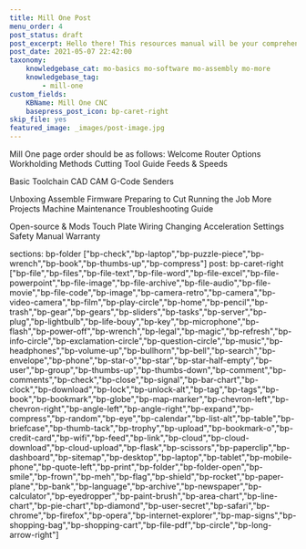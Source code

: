 ```yaml
---
title: Mill One Post
menu_order: 4
post_status: draft
post_excerpt: Hello there! This resources manual will be your comprehensive guide on everything you need to know to start cutting with your Mill One including assembly, software, CNC use, and maintenance.
post_date: 2021-05-07 22:42:00
taxonomy:
    knowledgebase_cat: mo-basics mo-software mo-assembly mo-more
    knowledgebase_tag:
        - mill-one
custom_fields:
    KBName: Mill One CNC
    basepress_post_icon: bp-caret-right
skip_file: yes
featured_image: _images/post-image.jpg
---
```


Mill One page order should be as follows:
Welcome
Router Options
Workholding Methods
Cutting Tool Guide
Feeds & Speeds

Basic Toolchain
CAD
CAM
G-Code Senders

Unboxing
Assemble
Firmware
Preparing to Cut
Running the Job
More Projects
Machine Maintenance
Troubleshooting Guide

Open-source & Mods
Touch Plate Wiring
Changing Acceleration Settings
Safety Manual
Warranty

sections: bp-folder ["bp-check","bp-laptop","bp-puzzle-piece","bp-wrench","bp-book","bp-thumbs-up","bp-compress"]
post: bp-caret-right ["bp-file","bp-files","bp-file-text","bp-file-word","bp-file-excel","bp-file-powerpoint","bp-file-image","bp-file-archive","bp-file-audio","bp-file-movie","bp-file-code","bp-image","bp-camera-retro","bp-camera","bp-video-camera","bp-film","bp-play-circle","bp-home","bp-pencil","bp-trash","bp-gear","bp-gears","bp-sliders","bp-tasks","bp-server","bp-plug","bp-lightbulb","bp-life-bouy","bp-key","bp-microphone","bp-flash","bp-power-off","bp-wrench","bp-legal","bp-magic","bp-refresh","bp-info-circle","bp-exclamation-circle","bp-question-circle","bp-music","bp-headphones","bp-volume-up","bp-bullhorn","bp-bell","bp-search","bp-envelope","bp-phone","bp-star-o","bp-star","bp-star-half-empty","bp-user","bp-group","bp-thumbs-up","bp-thumbs-down","bp-comment","bp-comments","bp-check","bp-close","bp-signal","bp-bar-chart","bp-clock","bp-download","bp-lock","bp-unlock-alt","bp-tag","bp-tags","bp-book","bp-bookmark","bp-globe","bp-map-marker","bp-chevron-left","bp-chevron-right","bp-angle-left","bp-angle-right","bp-expand","bp-compress","bp-random","bp-eye","bp-calendar","bp-list-alt","bp-table","bp-briefcase","bp-thumb-tack","bp-trophy","bp-upload","bp-bookmark-o","bp-credit-card","bp-wifi","bp-feed","bp-link","bp-cloud","bp-cloud-download","bp-cloud-upload","bp-flask","bp-scissors","bp-paperclip","bp-dashboard","bp-sitemap","bp-desktop","bp-laptop","bp-tablet","bp-mobile-phone","bp-quote-left","bp-print","bp-folder","bp-folder-open","bp-smile","bp-frown","bp-meh","bp-flag","bp-shield","bp-rocket","bp-paper-plane","bp-bank","bp-language","bp-archive","bp-newspaper","bp-calculator","bp-eyedropper","bp-paint-brush","bp-area-chart","bp-line-chart","bp-pie-chart","bp-diamond","bp-user-secret","bp-safari","bp-chrome","bp-firefox","bp-opera","bp-internet-explorer","bp-map-signs","bp-shopping-bag","bp-shopping-cart","bp-file-pdf","bp-circle","bp-long-arrow-right"]
